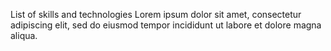 List of skills and technologies
Lorem ipsum dolor sit amet, consectetur adipiscing elit, sed do eiusmod tempor incididunt ut labore et dolore magna aliqua.
